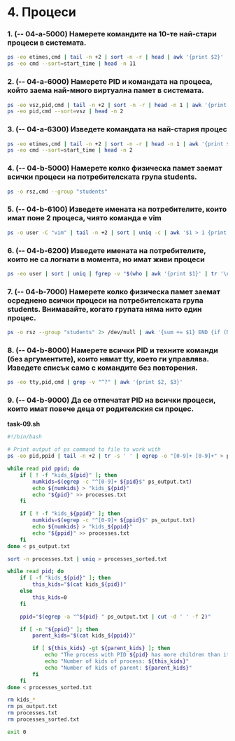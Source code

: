# 4. Процеси

### 1. (-- 04-a-5000) Намерете командите на 10-те най-стари процеси в системата.
```bash
ps -eo etimes,cmd | tail -n +2 | sort -n -r | head | awk '{print $2}'
ps -eo cmd --sort=start_time | head -n 11
```

### 2. (-- 04-a-6000) Намерете PID и командата на процеса, който заема най-много виртуална памет в системата.
```bash
ps -eo vsz,pid,cmd | tail -n +2 | sort -n -r | head -n 1 | awk '{print $2, $3}'
ps -eo pid,cmd --sort=vsz | head -n 2
```

### 3. (-- 04-a-6300) Изведете командата на най-стария процес
```bash
ps -eo etimes,cmd | tail -n +2 | sort -n -r | head -n 1 | awk '{print $2}'
ps -eo cmd --sort=start_time | head -n 2
```

### 4. (-- 04-b-5000) Намерете колко физическа памет заемат всички процеси на потребителската група students.
```bash
ps -o rsz,cmd --group "students"
```

### 5. (-- 04-b-6100) Изведете имената на потребителите, които имат поне 2 процеса, чиято команда е vim
```bash
ps -o user -C "vim" | tail -n +2 | sort | uniq -c | awk '$1 > 1 {print $2}'
```

### 6. (-- 04-b-6200) Изведете имената на потребителите, които не са логнати в момента, но имат живи процеси
```bash
ps -eo user | sort | uniq | fgrep -v "$(who | awk '{print $1}' | tr '\n' '\|' | sed 's/.$//')"
```

### 7. (-- 04-b-7000) Намерете колко физическа памет заемат осреднено всички процеси на потребителската група students. Внимавайте, когато групата няма нито един процес.
```bash
ps -o rsz --group "students" 2> /dev/null | awk '{sum += $1} END {if (NR > 0) { print sum/NR }}'
```

### 8. (-- 04-b-8000) Намерете всички PID и техните команди (без аргументите), които нямат tty, което ги управлява. Изведете списък само с командите без повторения.
```bash
ps -eo tty,pid,cmd | grep -v "^?" | awk '{print $2, $3}'
```

### 9. (-- 04-b-9000) Да се отпечатат PID на всички процеси, които имат повече деца от родителския си процес.

**task-09.sh**
```bash
#!/bin/bash

# Print output of ps command to file to work with
ps -eo pid,ppid | tail -n +2 | tr -s ' ' | egrep -o "[0-9]+ [0-9]+" > ps_output.txt

while read pid ppid; do
	if [ ! -f "kids_${pid}" ]; then
		numkids=$(egrep -c "^[0-9]+ ${pid}$" ps_output.txt)
		echo ${numkids} > "kids_${pid}"
		echo "${pid}" >> processes.txt
	fi

	if [ ! -f "kids_${ppid}" ]; then
		numkids=$(egrep -c "^[0-9]+ ${ppid}$" ps_output.txt)
		echo ${numkids} > "kids_${ppid}"
		echo "${ppid}" >> processes.txt
	fi
done < ps_output.txt

sort -n processes.txt | uniq > processes_sorted.txt

while read pid; do
	if [ -f "kids_${pid}" ]; then
		this_kids="$(cat kids_${pid})"
	else
		this_kids=0
	fi

	ppid="$(egrep -a "^${pid} " ps_output.txt | cut -d ' ' -f 2)"

	if [ -n "${ppid}" ]; then
		parent_kids="$(cat kids_${ppid})"

		if [ ${this_kids} -gt ${parent_kids} ]; then
			echo "The process with PID ${pid} has more children than its parent process ${ppid}"
			echo "Number of kids of process: ${this_kids}"
			echo "Number of kids of parent: ${parent_kids}"
		fi
	fi
done < processes_sorted.txt

rm kids_*
rm ps_output.txt
rm processes.txt
rm processes_sorted.txt

exit 0
```
